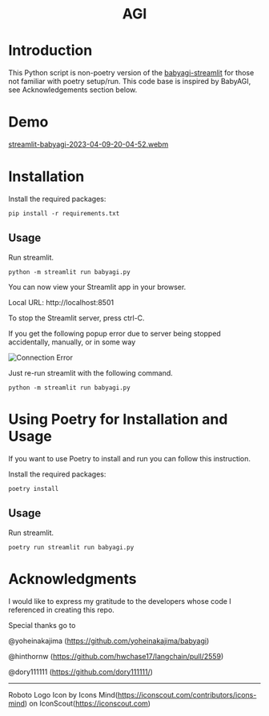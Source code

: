 <h1 align="center">
AGI

</h1>

# Introduction
This Python script is non-poetry version of the [babyagi-streamlit](https://github.com/dory111111/babyagi-streamlit) for those not familiar with poetry setup/run.  This code base is inspired by BabyAGI, see Acknowledgements section below.

# Demo
[streamlit-babyagi-2023-04-09-20-04-52.webm](https://user-images.githubusercontent.com/67872688/230803873-b744c9e2-d516-4e5d-9ef2-67f934b9b35c.webm)

# Installation
Install the required packages:
````
pip install -r requirements.txt
````
## Usage

Run streamlit.
````
python -m streamlit run babyagi.py 
````

You can now view your Streamlit app in your browser.

Local URL: http://localhost:8501

To stop the Streamlit server, press ctrl-C.

If you get the following popup error due to server being stopped accidentally, manually, or in some way

![Connection Error](img/conn_error.png)

Just re-run streamlit with the following command.
````
python -m streamlit run babyagi.py 
````

# Using Poetry for Installation and Usage
If you want to use Poetry to install and run you can follow this instruction.

Install the required packages:
````
poetry install
````

## Usage

Run streamlit.
````
poetry run streamlit run babyagi.py 
````

# Acknowledgments

I would like to express my gratitude to the developers whose code I referenced in creating this repo.

Special thanks go to 

@yoheinakajima (https://github.com/yoheinakajima/babyagi)

@hinthornw (https://github.com/hwchase17/langchain/pull/2559)

@dory111111 (https://github.com/dory111111/)

---
Roboto Logo Icon by Icons Mind(https://iconscout.com/contributors/icons-mind) on IconScout(https://iconscout.com)
